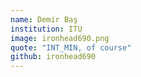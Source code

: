 ```yaml
---
name: Demir Baş
institution: ITU
image: ironhead690.png
quote: "INT_MIN, of course"
github: ironhead690
---
```


